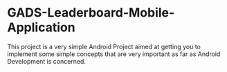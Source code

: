 # GADS-Leaderboard-Mobile-Application
 This project is a very simple Android Project aimed at getting you to implement some simple concepts that are very important as far as Android Development is concerned.
